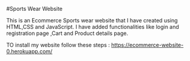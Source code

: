 #Sports Wear Website


This is an Ecommerce Sports wear website that I have created using HTML,CSS and JavaScript. I have added functionalities like login and registration page ,Cart and Product details page.  

TO install my website follow these steps :
https://ecommerce-website-0.herokuapp.com/
